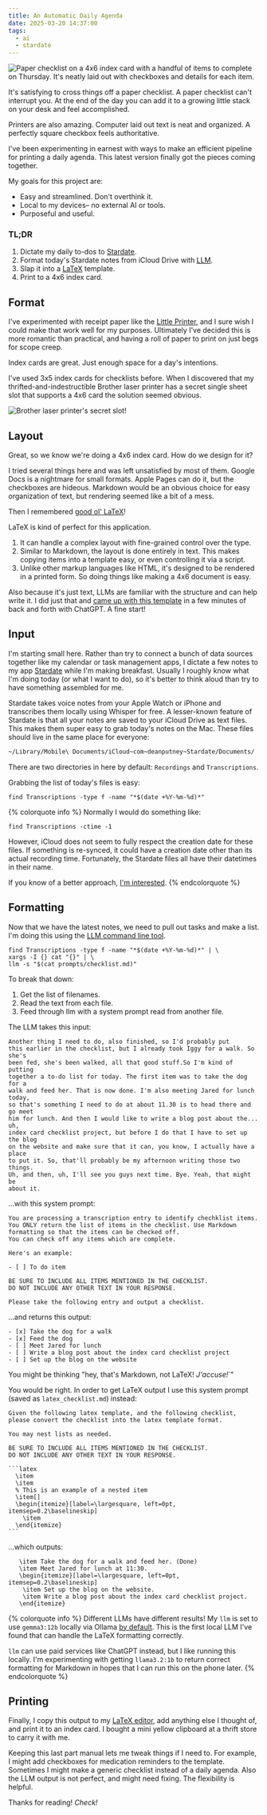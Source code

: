 ```yaml
---
title: An Automatic Daily Agenda
date: 2025-03-20 14:37:00
tags:
  - ai
  - stardate
---
```


![Paper checklist on a 4x6 index card with a handful of items to complete on Thursday. It's neatly laid out with checkboxes and details for each item.](IMG_8588.jpeg)

It's satisfying to cross things off a paper checklist. A paper checklist can't interrupt you. At the end of the day you can add it to a growing little stack on your desk and feel accomplished.

Printers are also amazing. Computer laid out text is neat and organized. A perfectly square checkbox feels authoritative.

I've been experimenting in earnest with ways to make an efficient pipeline for printing a daily agenda. This latest version finally got the pieces coming together.

My goals for this project are:

- Easy and streamlined. Don't overthink it.
- Local to my devices– no external AI or tools.
- Purposeful and useful.

### TL;DR

1. Dictate my daily to-dos to [Stardate](https://stardateapp.com).
2. Format today's Stardate notes from iCloud Drive with [LLM](https://llm.datasette.io/en/stable/).
3. Slap it into a [LaTeX](https://www.latex-project.org/get/) template.
4. Print to a 4x6 index card.

<!-- more -->

## Format

I've experimented with receipt paper like the [Little Printer](https://nordprojects.co/projects/littleprinters/), and I sure wish I could make that work well for my purposes. Ultimately I've decided this is more romantic than practical, and having a roll of paper to print on just begs for scope creep.

Index cards are great. Just enough space for a day's intentions.

I've used 3x5 index cards for checklists before. When I discovered that my thrifted-and-indestructible Brother laser printer has a secret single sheet slot that supports a 4x6 card the solution seemed obvious.

![Brother laser printer's secret slot!](IMG_8585.jpeg)

## Layout

Great, so we know we're doing a 4x6 index card. How do we design for it?

I tried several things here and was left unsatisfied by most of them. Google Docs is a nightmare for small formats. Apple Pages can do it, but the checkboxes are hideous. Markdown would be an obvious choice for easy organization of text, but rendering seemed like a bit of a mess.

Then I remembered [good ol' LaTeX](https://www.latex-project.org/)!

LaTeX is kind of perfect for this application.

1. It can handle a complex layout with fine-grained control over the type.
2. Similar to Markdown, the layout is done entirely in text. This makes copying items into a template easy, or even controlling it via a script.
3. Unlike other markup languages like HTML, it's designed to be rendered in a printed form. So doing things like making a 4x6 document is easy.

Also because it's just text, LLMs are familiar with the structure and can help write it. I did just that and [came up with this template](https://gist.github.com/deanputney/d48f55e0b013227f4e850c2fa4fdba02) in a few minutes of back and forth with ChatGPT. A fine start!

## Input

I'm starting small here. Rather than try to connect a bunch of data sources together like my calendar or task management apps, I dictate a few notes to my app [Stardate](https://stardateapp.com/) while I'm making breakfast. Usually I roughly know what I'm doing today (or what I want to do), so it's better to think aloud than try to have something assembled for me.

Stardate takes voice notes from your Apple Watch or iPhone and transcribes them locally using Whisper for free. A lesser-known feature of Stardate is that all your notes are saved to your iCloud Drive as text files. This makes them super easy to grab today's notes on the Mac. These files should live in the same place for everyone:

```bash
~/Library/Mobile\ Documents/iCloud~com~deanputney~Stardate/Documents/
```

There are two directories in here by default: `Recordings` and `Transcriptions`.

Grabbing the list of today's files is easy:

```
find Transcriptions -type f -name "*$(date +%Y-%m-%d)*"
```

{% colorquote info %}
Normally I would do something like:

```
find Transcriptions -ctime -1
```

However, iCloud does not seem to fully respect the creation date for these files. If something is re-synced, it could have a creation date other than its actual recording time. Fortunately, the Stardate files all have their datetimes in their name.

If you know of a better approach, [I'm interested](mailto:dean@stardateapp.com).
{% endcolorquote %}

## Formatting

Now that we have the latest notes, we need to pull out tasks and make a list. I'm doing this using the [LLM command line tool](https://llm.datasette.io/en/stable/).

```
find Transcriptions -type f -name "*$(date +%Y-%m-%d)*" | \
xargs -I {} cat "{}" | \
llm -s "$(cat prompts/checklist.md)"
```

To break that down:

1. Get the list of filenames.
2. Read the text from each file.
3. Feed through llm with a system prompt read from another file.

The LLM takes this input:

```
Another thing I need to do, also finished, so I'd probably put
this earlier in the checklist, but I already took Iggy for a walk. So she's
been fed, she's been walked, all that good stuff.So I'm kind of putting
together a to-do list for today. The first item was to take the dog for a
walk and feed her. That is now done. I'm also meeting Jared for lunch today,
so that's something I need to do at about 11.30 is to head there and go meet
him for lunch. And then I would like to write a blog post about the... uh,
index card checklist project, but before I do that I have to set up the blog
on the website and make sure that it can, you know, I actually have a place
to put it. So, that'll probably be my afternoon writing those two things.
Uh, and then, uh, I'll see you guys next time. Bye. Yeah, that might be
about it.
```

...with this system prompt:

```
You are processing a transcription entry to identify chechklist items.
You ONLY return the list of items in the checklist. Use Markdown
formatting so that the items can be checked off.
You can check off any items which are complete.

Here's an example:

- [ ] To do item

BE SURE TO INCLUDE ALL ITEMS MENTIONED IN THE CHECKLIST.
DO NOT INCLUDE ANY OTHER TEXT IN YOUR RESPONSE.

Please take the following entry and output a checklist.
```

...and returns this output:

```
- [x] Take the dog for a walk
- [x] Feed the dog
- [ ] Meet Jared for lunch
- [ ] Write a blog post about the index card checklist project
- [ ] Set up the blog on the website
```

You might be thinking "hey, that's Markdown, not LaTeX! _J'accuse!_`"

You would be right. In order to get LaTeX output I use this system prompt (saved as `latex_checklist.md`) instead:

````
Given the following latex template, and the following checklist,
please convert the checklist into the latex template format.

You may nest lists as needed.

BE SURE TO INCLUDE ALL ITEMS MENTIONED IN THE CHECKLIST.
DO NOT INCLUDE ANY OTHER TEXT IN YOUR RESPONSE.

```latex
  \item
  \item
  % This is an example of a nested item
  \item[]
  \begin{itemize}[label=\largesquare, left=0pt, itemsep=0.2\baselineskip]
  	\item
  \end{itemize}
```
````

...which outputs:

```
   \item Take the dog for a walk and feed her. (Done)
   \item Meet Jared for lunch at 11:30.
   \begin{itemize}[label=\largesquare, left=0pt, itemsep=0.2\baselineskip]
    \item Set up the blog on the website.
    \item Write a blog post about the index card checklist project.
   \end{itemize}
```

{% colorquote info %}
Different LLMs have different results! My `llm` is set to use `gemma3:12b` locally via Ollama [by default](https://llm.datasette.io/en/stable/help.html#llm-models-help). This is the first local LLM I've found that can handle the LaTeX formatting correctly.

`llm` can use paid services like ChatGPT instead, but I like running this locally. I'm experimenting with getting `llama3.2:1b` to return correct formatting for Markdown in hopes that I can run this on the phone later.
{% endcolorquote %}

## Printing

Finally, I copy this output to my [LaTeX editor](https://pages.uoregon.edu/koch/texshop/), add anything else I thought of, and print it to an index card. I bought a mini yellow clipboard at a thrift store to carry it with me.

Keeping this last part manual lets me tweak things if I need to. For example, I might add checkboxes for medication reminders to the template. Sometimes I might make a generic checklist instead of a daily agenda. Also the LLM output is not perfect, and might need fixing. The flexibility is helpful.

<!--
Additionally, you may have noticed the "Geography Trivia of the Day" at the bottom of the agenda. I'm studying to up my [Learned League](https://www.learnedleague.com/) game and geography is my weakest subject. An LLM shortcut I wrote for [Alfred](https://www.alfredapp.com/) copies a piece of random trivia to my clipboard. So far even the simpler LLMs generally produce trivia I can verify on Wikipedia, which is interesting!
-->

Thanks for reading! _Check!_
